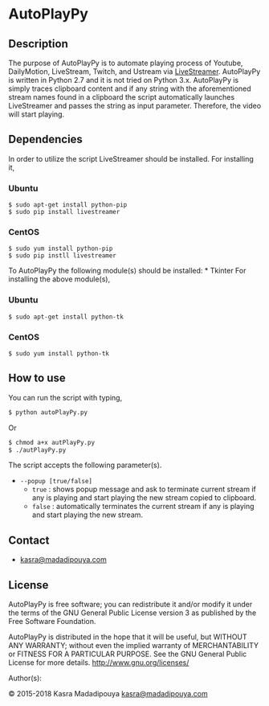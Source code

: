 # AutoPlayPy

## Description
The purpose of AutoPlayPy is to automate playing process of Youtube, DailyMotion, LiveStream, Twitch, and Ustream via [LiveStreamer](https://github.com/chrippa/livestreamer).
AutoPlayPy is written in Python 2.7 and it is not tried on Python 3.x. AutoPlayPy is simply traces clipboard content and if any string with the aforementioned stream names found in a clipboard the script automatically launches LiveStreamer and passes the string as input parameter. Therefore, the video will start playing.

## Dependencies
In order to utilize the script LiveStreamer should be installed. For installing it,

### Ubuntu
	$ sudo apt-get install python-pip
	$ sudo pip install livestreamer

### CentOS
	$ sudo yum install python-pip 
	$ sudo pip instll livestreamer

To AutoPlayPy the following module(s) should be installed:
	* Tkinter
For installing the above module(s),

### Ubuntu
	$ sudo apt-get install python-tk

### CentOS
	$ sudo yum install python-tk

## How to use  
You can run the script with typing,
```bash
$ python autoPlayPy.py
```
Or
```bash
$ chmod a+x autPlayPy.py
$ ./autPlayPy.py
```

The script accepts the following parameter(s).  
* `--popup [true/false]`
	* `true` : shows popup message and ask to terminate current stream if any is playing and start playing the new stream copied to clipboard.  
	* `false` : automatically terminates the current stream if any is playing and start playing the new stream.
 
## Contact
* kasra@madadipouya.com  
	
## License
AutoPlayPy is free software; you can redistribute it and/or modify
it under the terms of the GNU General Public License version 3
as published by the Free Software Foundation.

AutoPlayPy is distributed in the hope that it will be useful,
but WITHOUT ANY WARRANTY; without even the implied warranty of
MERCHANTABILITY or FITNESS FOR A PARTICULAR PURPOSE.  See the
GNU General Public License for more details.  <http://www.gnu.org/licenses/>

Author(s):

© 2015-2018 Kasra Madadipouya <kasra@madadipouya.com>
